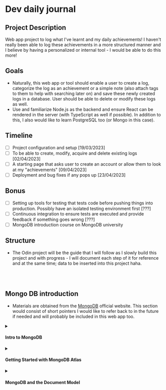 # Dev daily journal
## Project Description
Web app project to log what I've learnt and my daily achievements! I haven't really been able to log these achievements in a more structured manner and I believe by having a personalized or internal tool - I would be able to do this more!

## Goals
- Naturally, this web app or tool should enable a user to create a log, categorize the log as an achievement or a simple note (also attach tags to them to help with searching later on) and save these newly created logs in a database. User should be able to delete or modify these logs as well.
- Use and familiarize Node.js as the backend and ensure React can be rendered in the server (with TypeScript as well if possible). In addition to this, I also would like to learn PostgreSQL too (or Mongo in this case).

## Timeline
- [ ] Project configuration and setup [19/03/2023]
- [ ] To be able to create, modify, acquire and delete existing logs [02/04/2023]
- [ ] A starting page that asks user to create an account or allow them to look at my "achievements" [09/04/2023]
- [ ] Deployment and bug fixes if any pops up [23/04/2023]

## Bonus
- [ ] Setting up tools for testing that tests code before pushing things into production. Possibly have an isolated testing environment first [???]
- [ ] Continuous integration to ensure tests are executed and provide feedback if something goes wrong [???]
- [ ] MongoDB introduction course on MongoDB university

## Structure
- The Odin project will be the guide that I will follow as I slowly build this project and with progress - I will document each step of it for reference and at the same time; data to be inserted into this project haha. 

<br/><br/>

## Mongo DB introduction
- Materials are obtained from the [MongoDB](https://learn.mongodb.com/learning-paths/introduction-to-mongodb) official website. This section would consist of short pointers I would like to refer back to in the future if needed and will probably be included in this web app too.

<details><summary><h4>Intro to MongoDB</h4></summary>
<ul>
  <li>Notable keywords; CRUD with MongoDB, search experience, aggregation, indexing, data modeling and transactions</li>
  <li>All exercises are done via IDE on MongoDB course (which is connected to an Atlas cluster)</li>
</ul>
</details>

<details><summary><h4>Getting Started with MongoDB Atlas</h4></summary>
  <ol>
    <li><details><summary><h4>Introduction to MongoDB - Developer Data Platform</h4></summary>
      <ul>
        <li>Database as a serivce (DBaaS) - do not need to configure or manage database but Atlas would do this for us</li>
        <li>Replica Set: data is stored in more than one server (a group of server that holds data). Redundancy and availability</li>
        <li>Type of instances: Clusters (Shared & Dedicated) - serveral mongo servers working  together</li>
        <li>Type of instances: Serverless - charge based on usage and will scale depending  on needs</li>
        <li>Has data API, graphQL API and triggers to enable event driven architecture</li>
      </ul>
    </details></li>
    <li><details>
    <summary><h4>Creating and deploying at Atlas cluster</h4></summary>
      <ul>
        <li>Organizations - define and manager userss and teams</li>
        <li>Projects - create separate projects for development, testing and production</li>
        <li>Add database user for SSH purposes</li>
        <li>Remember add own IP address (or any other) so that MongoDB Atlas doesn't block as it blocks everything but anything within Atlas themselves</li>
        <li>Data explorer can be used to visualize existing data in clusters</li>
      </ul>
    </details></li>
  </ol>
</details>


<details><summary><h4>MongoDB and the Document Model</h4></summary>
  <ol>
    <li><details><summary><h4>MongoDB database</h4></summary>
      <ul>
        <li>MongoDB stored as documents similar to JSON - able to use one format for any applicaitons</li>
        <li>Document - basic unit of data in MongoDB</li>
        <li>Collection - set of documents (structure may not be the same within collection since a document has flexible schema)</li>
        <li>Database - set of collections</li>
        <li>Atlas offers full text search and data visualization</li>
     </ul>
    </details></li>
  </ol>
</details>
